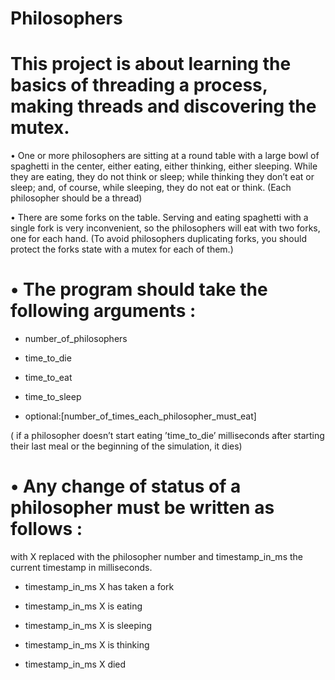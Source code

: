 # Philosophers

# This project is about learning the basics of threading a process, making threads and discovering the mutex.

• One or more philosophers are sitting at a round table  with a large bowl of spaghetti in the center, either eating, either thinking,
either sleeping. While they are eating, they do not think or sleep; while thinking
they don’t eat or sleep; and, of course, while sleeping, they do not eat or think.
(Each philosopher should be a thread)


• There are some forks on the table. Serving and eating spaghetti with a single fork
is very inconvenient, so the philosophers will eat with two forks, one for each hand.
(To avoid philosophers duplicating forks, you should protect the forks state with a
mutex for each of them.)


# • The program should take the following arguments :

* number_of_philosophers

* time_to_die

* time_to_eat 

* time_to_sleep 

* optional:[number_of_times_each_philosopher_must_eat]

( if a philosopher doesn’t start eating ’time_to_die’
milliseconds after starting their last meal or the beginning of the simulation,
it dies)


# • Any change of status of a philosopher must be written as follows :
with X replaced with the philosopher number and timestamp_in_ms the current timestamp in milliseconds.

* timestamp_in_ms X has taken a fork

* timestamp_in_ms X is eating

* timestamp_in_ms X is sleeping

* timestamp_in_ms X is thinking

* timestamp_in_ms X died
